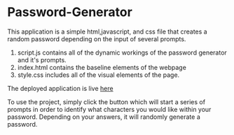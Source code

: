 # Password-Generator
This application is a simple html,javascript, and css file that creates a random password depending on the input of several prompts.

1. script.js contains all of the dynamic workings of the password generator and it's prompts.
2. index.html contains the baseline elements of the webpage
3. style.css includes all of the visual elements of the page.

The deployed application is live [here](https://splitrabbit.github.io/Password-Generator/)

To use the project, simply click the button which will start a series of prompts in order to identify what characters you would like within your password.
Depending on your answers, it will randomly generate a password. 

